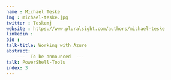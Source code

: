 ```yaml
---
name : Michael Teske
img : michael-teske.jpg
twitter : Teskemj
website : https://www.pluralsight.com/authors/michael-teske
linkedin : 
bio : 
talk-title: Working with Azure
abstract:
    ---  To be announced  ---
talk: PowerShell-Tools
index: 3
---
```

